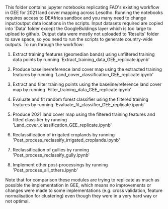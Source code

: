 This folder contains jupyter notebooks replicating FAO's existing workflow in GEE for 2021 land cover mapping across Lesotho. Running the notebooks requires access to DEAfrica sandbox and you many need to change input/output data locations in the scripts. Input datasets required are copied into 'Data' folder except the GoogleBuldings layer which is too large to upload to github. Output data were mostly not uploaded to 'Results' folder to save space, so you need to run the scripts to generate country-wide outputs. To run through the workflow:

1. Extract training features (geomedian bands) using unfiltered training data points by running 'Extract_training_data_GEE_replicate.ipynb'

2. Produce baseline/reference land cover map using the extracted training features by running 'Land_cover_classification_GEE_replicate.ipynb'

3. Extract and filter training points using the baseline/reference land cover map by running 'Filter_training_data_GEE_replicate.ipynb'

4. Evaluate and fit random forest classifier using the filtered training features by running 'Evaluate_fit_classifier_GEE_replicate.ipynb'

5. Produce 2021 land cover map using the filtered training features and fitted classifier by running 'Land_cover_classification_GEE_replicate.ipynb'

6. Reclassification of irrigated croplands by running 'Post_process_reclassify_irrigated_croplands.ipynb'

7. Reclassification of gullies by running 'Post_process_reclassify_gully.ipynb'

8. Implement other post-processings by running 'Post_process_all_others.ipynb'

Note that for comparison these modules are trying to replicate as much as possible the implementation in GEE, which means no improvements or changes were made to some implementations (e.g. cross validation, feature normalisation for clustering) even though they were in a very hard way or not optimal.
